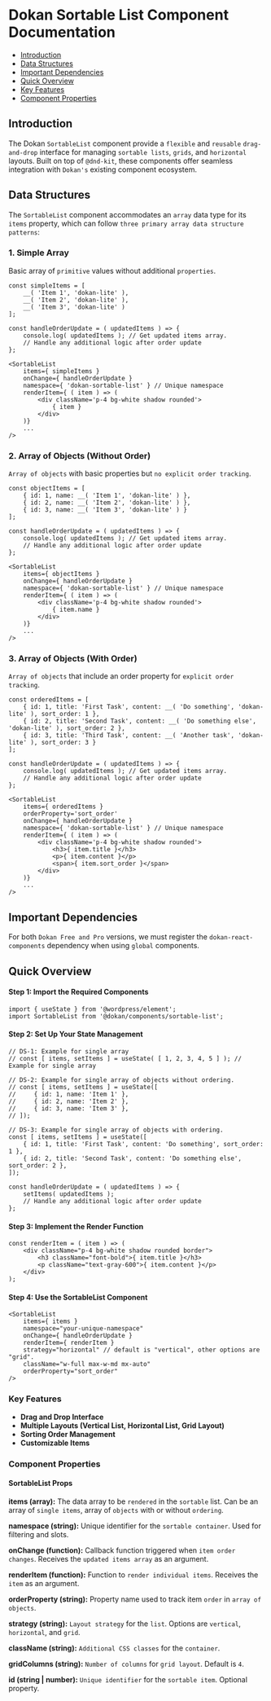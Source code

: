 # Dokan Sortable List Component Documentation

- [Introduction](#introduction)
- [Data Structures](#data-structures)
- [Important Dependencies](#important-dependencies)
- [Quick Overview](#quick-overview)
- [Key Features](#key-features)
- [Component Properties](#component-properties)

## Introduction
The Dokan `SortableList` component provide a `flexible` and `reusable` `drag-and-drop` interface for managing `sortable lists`, `grids`, and `horizontal` layouts. Built on top of `@dnd-kit`, these components offer seamless integration with `Dokan's` existing component ecosystem.

## Data Structures
The `SortableList` component accommodates an `array` data type for its `items` property, which can follow `three primary array data structure patterns`:

### 1. Simple Array
Basic array of `primitive` values without additional `properties`.

```tsx
const simpleItems = [
    __( 'Item 1', 'dokan-lite' ),
    __( 'Item 2', 'dokan-lite' ),
    __( 'Item 3', 'dokan-lite' )
];

const handleOrderUpdate = ( updatedItems ) => {
    console.log( updatedItems ); // Get updated items array.
    // Handle any additional logic after order update
};

<SortableList
    items={ simpleItems }
    onChange={ handleOrderUpdate }
    namespace={ 'dokan-sortable-list' } // Unique namespace
    renderItem={ ( item ) => (
        <div className='p-4 bg-white shadow rounded'>
            { item }
        </div>
    )}
    ...
/>
```

### 2. Array of Objects (Without Order)
`Array of objects` with basic properties but `no explicit order tracking`.

```tsx
const objectItems = [
    { id: 1, name: __( 'Item 1', 'dokan-lite' ) },
    { id: 2, name: __( 'Item 2', 'dokan-lite' ) },
    { id: 3, name: __( 'Item 3', 'dokan-lite' ) }
];

const handleOrderUpdate = ( updatedItems ) => {
    console.log( updatedItems ); // Get updated items array.
    // Handle any additional logic after order update
};

<SortableList
    items={ objectItems }
    onChange={ handleOrderUpdate }
    namespace={ 'dokan-sortable-list' } // Unique namespace
    renderItem={ ( item ) => (
        <div className='p-4 bg-white shadow rounded'>
            { item.name }
        </div>
    )}
    ...
/>
```

### 3. Array of Objects (With Order)
`Array of objects` that include an order property for `explicit order tracking`.

```tsx
const orderedItems = [
    { id: 1, title: 'First Task', content: __( 'Do something', 'dokan-lite' ), sort_order: 1 },
    { id: 2, title: 'Second Task', content: __( 'Do something else', 'dokan-lite' ), sort_order: 2 },
    { id: 3, title: 'Third Task', content: __( 'Another task', 'dokan-lite' ), sort_order: 3 }
];

const handleOrderUpdate = ( updatedItems ) => {
    console.log( updatedItems ); // Get updated items array.
    // Handle any additional logic after order update
};

<SortableList
    items={ orderedItems }
    orderProperty='sort_order'
    onChange={ handleOrderUpdate }
    namespace={ 'dokan-sortable-list' } // Unique namespace
    renderItem={ ( item ) => (
        <div className='p-4 bg-white shadow rounded'>
            <h3>{ item.title }</h3>
            <p>{ item.content }</p>
            <span>{ item.sort_order }</span>
        </div>
    )}
    ...
/>
```

## Important Dependencies
For both `Dokan Free and Pro` versions, we must register the `dokan-react-components` dependency when using `global` components.

## Quick Overview

#### Step 1: Import the Required Components

```tsx
import { useState } from '@wordpress/element';
import SortableList from '@dokan/components/sortable-list';
```

#### Step 2: Set Up Your State Management

```tsx
// DS-1: Example for single array
// const [ items, setItems ] = useState( [ 1, 2, 3, 4, 5 ] ); // Example for single array

// DS-2: Example for single array of objects without ordering.
// const [ items, setItems ] = useState([
//     { id: 1, name: 'Item 1' },
//     { id: 2, name: 'Item 2' },
//     { id: 3, name: 'Item 3' },
// ]);

// DS-3: Example for single array of objects with ordering.
const [ items, setItems ] = useState([
    { id: 1, title: 'First Task', content: 'Do something', sort_order: 1 },
    { id: 2, title: 'Second Task', content: 'Do something else', sort_order: 2 },
]);

const handleOrderUpdate = ( updatedItems ) => {
    setItems( updatedItems );
    // Handle any additional logic after order update
};
```

#### Step 3: Implement the Render Function

```tsx
const renderItem = ( item ) => (
    <div className="p-4 bg-white shadow rounded border">
        <h3 className="font-bold">{ item.title }</h3>
        <p className="text-gray-600">{ item.content }</p>
    </div>
);
```

#### Step 4: Use the SortableList Component

```tsx
<SortableList
    items={ items }
    namespace="your-unique-namespace"
    onChange={ handleOrderUpdate }
    renderItem={ renderItem }
    strategy="horizontal" // default is "vertical", other options are "grid".
    className="w-full max-w-md mx-auto"
    orderProperty="sort_order"
/>
```

### Key Features

- **Drag and Drop Interface**
- **Multiple Layouts (Vertical List, Horizontal List, Grid Layout)**
- **Sorting Order Management**
- **Customizable Items**

### Component Properties

#### SortableList Props

**items (array):** The data array to be `rendered` in the `sortable` list. Can be an array of `single items`, array of `objects` with or without `ordering`.  

**namespace (string):** Unique identifier for the `sortable container`. Used for filtering and slots.

**onChange (function):** Callback function triggered when `item order changes`. Receives the `updated items array` as an argument.

**renderItem (function):** Function to `render individual items`. Receives the `item` as an argument.

**orderProperty (string):** Property name used to track item `order` in `array of objects`.

**strategy (string):** `Layout strategy` for the `list`. Options are `vertical`, `horizontal`, and `grid`.

**className (string):** `Additional CSS classes` for the `container`.

**gridColumns (string):** `Number of columns` for `grid layout`. Default is `4`.

**id (string | number):** `Unique identifier` for the `sortable item`. Optional property.

